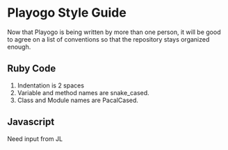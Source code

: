 # Playogo Style Guide

Now that Playogo is being written by more than one person, it will be good to agree on a list of conventions so that the repository stays organized enough.

## Ruby Code

1. Indentation is 2 spaces
2. Variable and method names are snake_cased.
3. Class and Module names are PacalCased.

## Javascript

Need input from JL